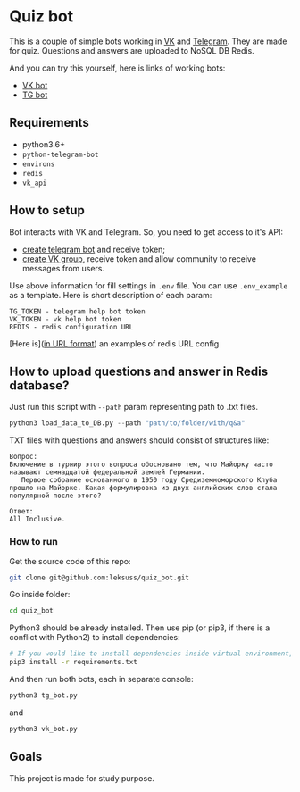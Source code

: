 # Quiz bot

This is a couple of simple bots working in [VK](https://vk.com/) and [Telegram](https://telegram.org/). They are made for quiz. Questions and answers are uploaded to NoSQL DB Redis.   

And you can try this yourself, here is links of working bots:
 - [VK bot](https://vk.com/im?sel=-219218073)
 - [TG bot](https://t.me/sstorage_bot)

## Requirements

 - python3.6+
 - `python-telegram-bot`
 - `environs`
 - `redis`
 - `vk_api`

## How to setup

Bot interacts with VK and Telegram. So, you need to get access to it's API:

 - [create telegram bot](https://core.telegram.org/bots#how-do-i-create-a-bot) and receive token;
 - [create VK group](https://vk.com/groups?tab=admin), receive token and allow community to receive messages from users.

Use above information for fill settings in `.env` file. You can use `.env_example` as a template. Here is short description of each param:
```
TG_TOKEN - telegram help bot token
VK_TOKEN - vk help bot token
REDIS - redis configuration URL
```
[Here is]([in URL format](https://redis-py.readthedocs.io/en/stable/connections.html#redis.Redis.from_url)) an examples of redis URL config

## How to upload questions and answer in Redis database?

Just run this script with `--path` param representing path to .txt files.
```python
python3 load_data_to_DB.py --path "path/to/folder/with/q&a"
```

TXT files with questions and answers should consist of structures like:
```
Вопрос:
Включение в турнир этого вопроса обосновано тем, что Майорку часто
называют семнадцатой федеральной землей Германии.
   Первое собрание основанного в 1950 году Средиземноморского Клуба
прошло на Майорке. Какая формулировка из двух английских слов стала
популярной после этого?

Ответ:
All Inclusive.
```

### How to run

Get the source code of this repo:
```bash
git clone git@github.com:leksuss/quiz_bot.git
```

Go inside folder:
```bash
cd quiz_bot
```

Python3 should be already installed. Then use pip (or pip3, if there is a conflict with Python2) to install dependencies:
```bash
# If you would like to install dependencies inside virtual environment, you should create it first.
pip3 install -r requirements.txt
```

And then run both bots, each in separate console:
```python
python3 tg_bot.py
```
and
```python
python3 vk_bot.py
```

## Goals
This project is made for study purpose.
